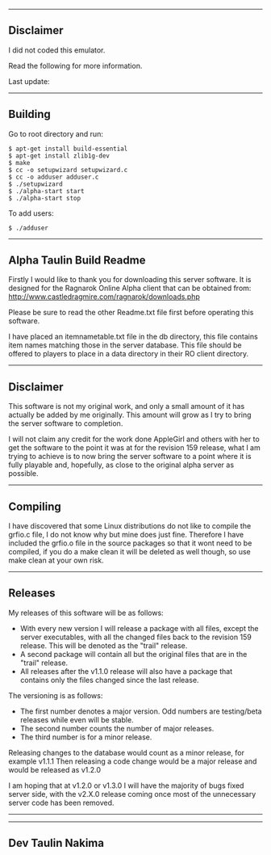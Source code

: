 --------------------------------------------------------------
Disclaimer
--------------------------------------------------------------
I did not coded this emulator.

Read the following for more information.

Last update: 

--------------------------------------------------------------
Building
--------------------------------------------------------------
Go to root directory and run:
```
$ apt-get install build-essential
$ apt-get install zlib1g-dev
$ make
$ cc -o setupwizard setupwizard.c
$ cc -o adduser adduser.c
$ ./setupwizard
$ ./alpha-start start
$ ./alpha-start stop
```

To add users:
```
$ ./adduser
```
--------------------------------------------------------------
Alpha Taulin Build Readme
--------------------------------------------------------------

Firstly I would like to thank you for downloading this server
software.
It is designed for the Ragnarok Online Alpha client that can 
be obtained from:
	http://www.castledragmire.com/ragnarok/downloads.php

Please be sure to read the other Readme.txt file first before
operating this software.

I have placed an itemnametable.txt file in the db directory,
this file contains item names matching those in the server 
database. This file should be offered to players to place in a
data directory in their RO client directory.

--------------------------------------------------------------
Disclaimer
--------------------------------------------------------------

This software is not my original work, and only a small amount
of it has actually be added by me originally. This amount will
grow as I try to bring the server software to completion.

I will not claim any credit for the work done AppleGirl and
others with her to get the software to the point it was at for
the revision 159 release, what I am trying to achieve is to
now bring the server software to a point where it is fully
playable and, hopefully, as close to the original alpha server
as possible.


--------------------------------------------------------------
Compiling
--------------------------------------------------------------

I have discovered that some Linux distributions do not like to
compile the grfio.c file, I do not know why but mine does just
fine.
Therefore I have included the grfio.o file in the source
packages so that it wont need to be compiled, if you do a make
clean it will be deleted as well though, so use make clean at
your own risk.


--------------------------------------------------------------
Releases
--------------------------------------------------------------

My releases of this software will be as follows:
* With every new version I will release a package with all 
files, except the server executables, with all the changed
files back to the revision 159 release. This will be denoted
as the "trail" release.
* A second package will contain all but the original files
that are in the "trail" release.
* All releases after the v1.1.0 release will also have a
package that contains only the files changed since the last
release.

The versioning is as follows:
* The first number denotes a major version. Odd numbers are
testing/beta releases while even will be stable.
* The second number counts the number of major releases.
* The third number is for a minor release.

Releasing changes to the database would count as a minor
release, for example v1.1.1
Then releasing a code change would be a major release and
would be released as v1.2.0

I am hoping that at v1.2.0 or v1.3.0 I will have the majority
of bugs fixed server side, with the v2.X.0 release coming
once most of the unnecessary server code has been removed.

--------------------------------------------------------------
--------------------------------------------------------------
Dev Taulin Nakima
--------------------------------------------------------------
